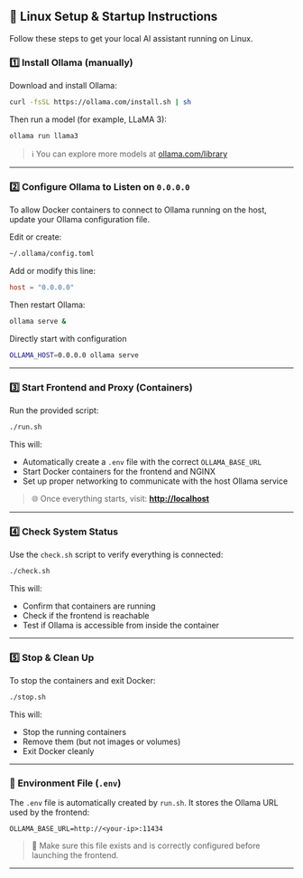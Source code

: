 ## 🚀 Linux Setup & Startup Instructions

Follow these steps to get your local AI assistant running on Linux.

### 1️⃣ Install Ollama (manually)

Download and install Ollama:

```bash
curl -fsSL https://ollama.com/install.sh | sh
```

Then run a model (for example, LLaMA 3):

```bash
ollama run llama3
```

> ℹ️ You can explore more models at [ollama.com/library](https://ollama.com/library)

---

### 2️⃣ Configure Ollama to Listen on `0.0.0.0`

To allow Docker containers to connect to Ollama running on the host, update your Ollama configuration file.

Edit or create:

```bash
~/.ollama/config.toml
```

Add or modify this line:

```toml
host = "0.0.0.0"
```

Then restart Ollama:

```bash
ollama serve &
```

Directly start with configuration
```bash
OLLAMA_HOST=0.0.0.0 ollama serve
```

---

### 3️⃣ Start Frontend and Proxy (Containers)

Run the provided script:

```bash
./run.sh
```

This will:

- Automatically create a `.env` file with the correct `OLLAMA_BASE_URL`
- Start Docker containers for the frontend and NGINX
- Set up proper networking to communicate with the host Ollama service

> 🌐 Once everything starts, visit: **[http://localhost](http://localhost)**

---

### 4️⃣ Check System Status

Use the `check.sh` script to verify everything is connected:

```bash
./check.sh
```

This will:

- Confirm that containers are running
- Check if the frontend is reachable
- Test if Ollama is accessible from inside the container

---

### 5️⃣ Stop & Clean Up

To stop the containers and exit Docker:

```bash
./stop.sh
```

This will:

- Stop the running containers
- Remove them (but not images or volumes)
- Exit Docker cleanly

---

### 📁 Environment File (`.env`)

The `.env` file is automatically created by `run.sh`. It stores the Ollama URL used by the frontend:

```dotenv
OLLAMA_BASE_URL=http://<your-ip>:11434
```

> 🔐 Make sure this file exists and is correctly configured before launching the frontend.

---
